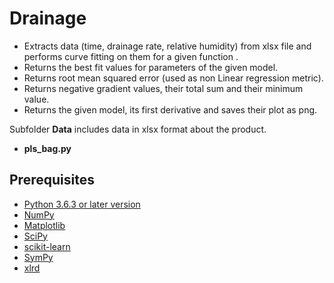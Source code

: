 # Drainage
- Extracts data (time, drainage rate, relative humidity) from xlsx file and performs curve fitting on them for a given function .
- Returns the best fit values for parameters of the given model.
- Returns root mean squared error (used as non Linear regression metric).
- Returns negative gradient values, their total sum and their minimum value.
- Returns the given model, its first derivative and saves their plot as png.

Subfolder **Data** includes data in xlsx format about the product.
- **pls_bag.py**

## Prerequisites
- [Python 3.6.3 or later version](https://www.python.org/)
- [NumPy](http://www.numpy.org/)
- [Matplotlib](https://matplotlib.org/)
- [SciPy](https://www.scipy.org/)
- [scikit-learn](http://scikit-learn.org/stable/)
- [SymPy](http://www.sympy.org/en/index.html)
- [xlrd](https://pypi.python.org/pypi/xlrd)
